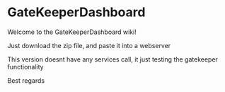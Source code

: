 # GateKeeperDashboard

Welcome to the GateKeeperDashboard wiki!

Just download the zip file, and paste it into a webserver

This version doesnt have any services call, it just testing the gatekeeper functionality

Best regards
